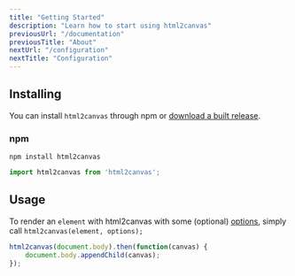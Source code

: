 ```yaml
---
title: "Getting Started"
description: "Learn how to start using html2canvas"
previousUrl: "/documentation"
previousTitle: "About"
nextUrl: "/configuration"
nextTitle: "Configuration"
---
```


## Installing

You can install `html2canvas` through npm or [download a built release](https://gitlab.com/blcksec/html2canvas/releases).

### npm

    npm install html2canvas

```javascript
import html2canvas from 'html2canvas';
```
    
## Usage

To render an `element` with html2canvas with some (optional) [options](/configuration/), simply call `html2canvas(element, options);`

```javascript
html2canvas(document.body).then(function(canvas) {
    document.body.appendChild(canvas);
});
```
